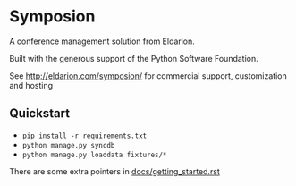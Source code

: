 # Symposion

A conference management solution from Eldarion.

Built with the generous support of the Python Software Foundation.

See http://eldarion.com/symposion/ for commercial support, customization and hosting

## Quickstart

- `pip install -r requirements.txt`
- `python manage.py syncdb`
- `python manage.py loaddata fixtures/*`

There are some extra pointers in [docs/getting_started.rst](https://github.com/pyconca/2013-web/blob/pyconca2013/docs/getting_started.rst)

